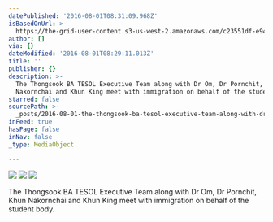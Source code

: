 ```yaml
---
datePublished: '2016-08-01T08:31:09.968Z'
isBasedOnUrl: >-
  https://the-grid-user-content.s3-us-west-2.amazonaws.com/c23551df-e940-45db-b1cd-38fa7b5634f6.jpg
author: []
via: {}
dateModified: '2016-08-01T08:29:11.013Z'
title: ''
publisher: {}
description: >-
  The Thongsook BA TESOL Executive Team along with Dr Om, Dr Pornchit, Khun
  Nakornchai and Khun King meet with immigration on behalf of the student body.
starred: false
sourcePath: >-
  _posts/2016-08-01-the-thongsook-ba-tesol-executive-team-along-with-dr-om-dr-p.md
inFeed: true
hasPage: false
inNav: false
_type: MediaObject

---
```

![](https://the-grid-user-content.s3-us-west-2.amazonaws.com/c23551df-e940-45db-b1cd-38fa7b5634f6.jpg)
![](https://the-grid-user-content.s3-us-west-2.amazonaws.com/5de7971f-834b-4c23-b397-8abfe89fb35b.jpg)
![](https://the-grid-user-content.s3-us-west-2.amazonaws.com/fc3f11a8-6112-4fb7-8080-1f0608befdd0.jpg)

The Thongsook BA TESOL Executive Team along with Dr Om, Dr Pornchit, Khun Nakornchai and Khun King meet with immigration on behalf of the student body.